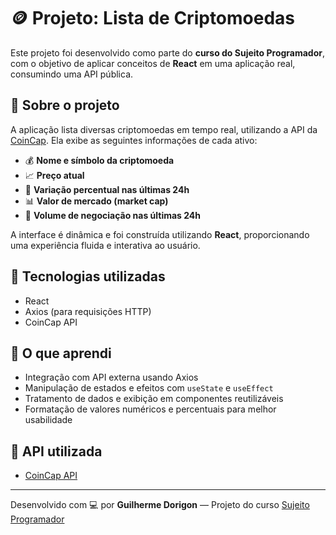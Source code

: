 # 🪙 Projeto: Lista de Criptomoedas

Este projeto foi desenvolvido como parte do **curso do Sujeito Programador**, com o objetivo de aplicar conceitos de **React** em uma aplicação real, consumindo uma API pública.

## 📌 Sobre o projeto

A aplicação lista diversas criptomoedas em tempo real, utilizando a API da [CoinCap](https://coincap.io/). Ela exibe as seguintes informações de cada ativo:

- 💰 **Nome e símbolo da criptomoeda**
- 📈 **Preço atual**
- 🔁 **Variação percentual nas últimas 24h**
- 📊 **Valor de mercado (market cap)**
- 🧮 **Volume de negociação nas últimas 24h**

A interface é dinâmica e foi construída utilizando **React**, proporcionando uma experiência fluida e interativa ao usuário.

## 🚀 Tecnologias utilizadas

- React
- Axios (para requisições HTTP)
- CoinCap API

## 🧠 O que aprendi

- Integração com API externa usando Axios
- Manipulação de estados e efeitos com `useState` e `useEffect`
- Tratamento de dados e exibição em componentes reutilizáveis
- Formatação de valores numéricos e percentuais para melhor usabilidade

## 🔗 API utilizada

- [CoinCap API](https://docs.coincap.io/)

---

Desenvolvido com 💻 por **Guilherme Dorigon** — Projeto do curso [Sujeito Programador](https://sujeitoprogramador.com/)
